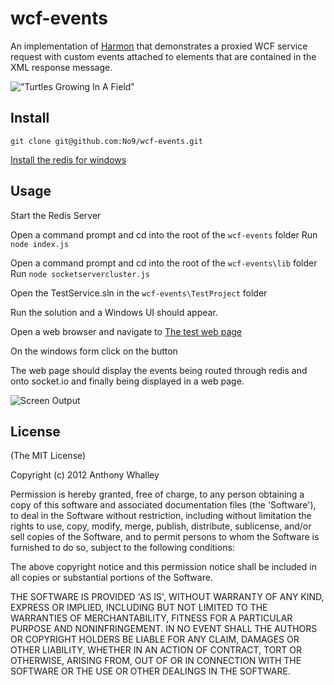 # wcf-events

An implementation of [Harmon](https://github.com/No9/harmon) that demonstrates a proxied WCF service request with custom events attached to elements that are contained in the XML response message.

!["Turtles Growing In A Field"](https://raw.github.com/No9/wcf-events/master/docs/images/smallbrownturtles.png)

## Install
```
git clone git@github.com:No9/wcf-events.git 
```
[Install the redis for windows](https://github.com/MSOpenTech/Redis "Redis Windows")

## Usage

Start the Redis Server

Open a command prompt and cd into the root of the ```wcf-events``` folder 
Run ```node index.js``` 

Open a command prompt and cd into the root of the ```wcf-events\lib``` folder 
Run ```node socketservercluster.js```

Open the TestService.sln in the ```wcf-events\TestProject``` folder 

Run the solution and a Windows UI should appear.

Open a web browser and navigate to [The test web page](http://localhost:10001/WebPage1.aspx)

On the windows form click on the button

The web page should display the events being routed through redis and onto socket.io and finally being displayed in a web page.


![Screen Output](https://raw.github.com/No9/wcf-events/master/docs/images/output.png)

## License

(The MIT License)

Copyright (c) 2012 Anthony Whalley

Permission is hereby granted, free of charge, to any person obtaining a copy of this software and associated documentation files (the 'Software'), to deal in the Software without restriction, including without limitation the rights to use, copy, modify, merge, publish, distribute, sublicense, and/or sell copies of the Software, and to permit persons to whom the Software is furnished to do so, subject to the following conditions:

The above copyright notice and this permission notice shall be included in all copies or substantial portions of the Software.

THE SOFTWARE IS PROVIDED 'AS IS', WITHOUT WARRANTY OF ANY KIND, EXPRESS OR IMPLIED, INCLUDING BUT NOT LIMITED TO THE WARRANTIES OF MERCHANTABILITY, FITNESS FOR A PARTICULAR PURPOSE AND NONINFRINGEMENT. IN NO EVENT SHALL THE AUTHORS OR COPYRIGHT HOLDERS BE LIABLE FOR ANY CLAIM, DAMAGES OR OTHER LIABILITY, WHETHER IN AN ACTION OF CONTRACT, TORT OR OTHERWISE, ARISING FROM, OUT OF OR IN CONNECTION WITH THE SOFTWARE OR THE USE OR OTHER DEALINGS IN THE SOFTWARE.
